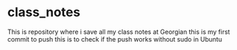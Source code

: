 # class_notes
This is repository where i save all my class notes at Georgian
this is my first commit to push
this is to check if the push works without sudo in Ubuntu
